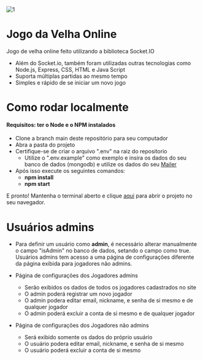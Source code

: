 ![1](https://github.com/paulohenrique64/jogo-da-velha-online-js/blob/main/public/images/game-gif.gif)

# Jogo da Velha Online

Jogo de velha online feito utilizando a biblioteca Socket.IO

- Além do Socket.io, também foram utilizadas outras tecnologias como Node.js, Express, CSS, HTML e Java Script
- Suporta múltiplas partidas ao mesmo tempo
- Simples e rápido de se iniciar um novo jogo

# Como rodar localmente

#### Requisitos: ter o Node e o NPM instalados

- Clone a branch main deste repositório para seu computador
- Abra a pasta do projeto
- Certifique-se de criar o arquivo ".env" na raiz do repositorio
  - Utilize o ".env.example" como exemplo e insira os dados do seu banco de dados (mongodb) e utilize os dados do seu <a href="https://mailtrap.io">Mailer</a>
- Após isso execute os seguintes comandos:
  - <strong>npm install</strong>
  - <strong>npm start</strong>

E pronto! Mantenha o terminal aberto e clique <a href="http://localhost:3000">aqui</a> para abrir o projeto no seu navegador.

# Usuários admins

- Para definir um usuário como <strong>admin</strong>, é necessário alterar manualmente o campo "isAdmin" no banco de dados, setando o campo como true. Usuários admins tem acesso a uma página de configurações diferente da página exibida para jogadores não admins.

- Página de configurações dos Jogadores admins

  - Serão exibidos os dados de todos os jogadores cadastrados no site
  - O admin poderá registrar um novo jogador
  - O admin podera editar email, nickname, e senha de si mesmo e de qualquer jogador
  - O admin poderá excluir a conta de si mesmo e de qualquer jogador

- Página de configurações dos Jogadores não admins
  - Será exibido somente os dados do próprio usuário
  - O usuário podera editar email, nickname, e senha de si mesmo
  - O usuário poderá excluir a conta de si mesmo
